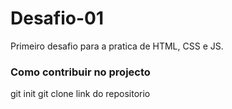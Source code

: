 # Desafio-01
Primeiro desafio para a pratica de HTML, CSS e JS.

### Como contribuir no projecto
 git init 
 git clone link do repositorio   
